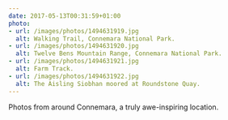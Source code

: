 ```yaml
---
date: 2017-05-13T00:31:59+01:00
photo:
- url: /images/photos/1494631919.jpg
  alt: Walking Trail, Connemara National Park.
- url: /images/photos/1494631920.jpg
  alt: Twelve Bens Mountain Range, Connemara National Park.
- url: /images/photos/1494631921.jpg
  alt: Farm Track.
- url: /images/photos/1494631922.jpg
  alt: The Aisling Siobhan moored at Roundstone Quay.
---
```

Photos from around Connemara, a truly awe-inspiring location.
